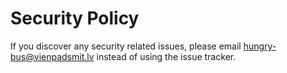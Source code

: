 # Security Policy

If you discover any security related issues, please email hungry-bus@vienpadsmit.lv instead of using the issue tracker.
